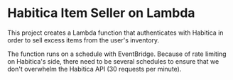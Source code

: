 Habitica Item Seller on Lambda
=============================
This project creates a Lambda function that authenticates with Habitica in order
to sell excess items from the user's inventory.

The function runs on a schedule with EventBridge. Because of rate limiting on
Habitica's side, there need to be several schedules to ensure that we don't
overwhelm the Habitica API (30 requests per minute).